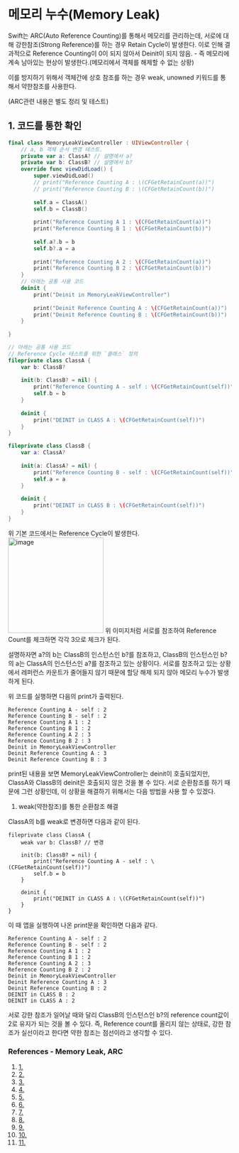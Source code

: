 #  메모리 누수(Memory Leak)

Swift는 ARC(Auto Reference Counting)를 통해서 메모리를 관리하는데, 서로에 대해 강한참조(Strong Reference)를 하는 경우 Retain Cycle이 발생한다. 이로 인해 결과적으로 Reference Counting이 0이 되지 않아서 Deinit이 되지 않음. - 즉 메모리에 계속 남아있는 현상이 발생한다.(메모리에서 객체를 해제할 수 없는 상황)

이를 방지하기 위해서 객체간에 상호 참조를 하는 경우 weak, unowned 키워드를 통해서 약한참조를 사용한다.

(ARC관련 내용은 별도 정리 및 테스트)


## 1. 코드를 통한 확인

```swift
final class MemoryLeakViewController : UIViewController {
    // a, b 객체 순서 변경 테스트.
    private var a: ClassA? // 설명에서 a?
    private var b: ClassB? // 설명에서 b?
    override func viewDidLoad() {
        super.viewDidLoad()
        // print("Reference Counting A : \(CFGetRetainCount(a))")
        // print("Reference Counting B : \(CFGetRetainCount(b))")
        
        self.a = ClassA()
        self.b = ClassB()
        
        print("Reference Counting A 1 : \(CFGetRetainCount(a))")
        print("Reference Counting B 1 : \(CFGetRetainCount(b))")
        
        self.a?.b = b
        self.b?.a = a
        
        print("Reference Counting A 2 : \(CFGetRetainCount(a))")
        print("Reference Counting B 2 : \(CFGetRetainCount(b))")
    }
    // 아래는 공통 사용 코드
    deinit {
        print("Deinit in MemoryLeakViewController")
        
        print("Deinit Reference Counting A : \(CFGetRetainCount(a))")
        print("Deinit Reference Counting B : \(CFGetRetainCount(b))")
    }
    
}

// 아래는 공통 사용 코드
// Reference Cycle 테스트를 위한 `클래스` 정의
fileprivate class ClassA {
    var b: ClassB?
    
    init(b: ClassB? = nil) {
        print("Reference Counting A - self : \(CFGetRetainCount(self))")
        self.b = b
    }
    
    deinit {
        print("DEINIT in CLASS A : \(CFGetRetainCount(self))")
    }
}

fileprivate class ClassB {
    var a: ClassA?
    
    init(a: ClassA? = nil) {
        print("Reference Counting B - self : \(CFGetRetainCount(self))")
        self.a = a
    }
    
    deinit {
        print("DEINIT in CLASS B : \(CFGetRetainCount(self))")
    }
}
```

위 기본 코드에서는 Reference Cycle이 발생한다.
<img width="215" alt="image" src="https://user-images.githubusercontent.com/37360920/227129966-056c73ab-7237-4217-b6cc-b7b9e35b991d.png">
위 이미지처럼 서로를 참조하여 Reference Count를 체크하면 각각 3으로 체크가 된다.

설명하자면 a?의 b는 ClassB의 인스턴스인 b?를 참조하고, ClassB의 인스턴스인 b?의 a는 ClassA의 인스턴스인 a?를 참조하고 있는 상황이다.
서로를 참조하고 있는 상황에서 레퍼런스 카운트가 줄어들지 않기 때문에 할당 해제 되지 않아 메모리 누수가 발생하게 된다.

위 코드를 실행하면 다음의 print가 출력된다.
```
Reference Counting A - self : 2
Reference Counting B - self : 2
Reference Counting A 1 : 2
Reference Counting B 1 : 2
Reference Counting A 2 : 3
Reference Counting B 2 : 3
Deinit in MemoryLeakViewController
Deinit Reference Counting A : 3
Deinit Reference Counting B : 3
```
print된 내용을 보면 MemoryLeakViewController는 deinit이 호출되었지만, ClassA와 ClassB의 deinit은 호출되지 않은 것을 볼 수 있다.
서로 순환참조를 하기 때문에 그런 상황인데, 이 상황을 해결하기 위해서는 다음 방법을 사용 할 수 있겠다.

1. weak(약한참조)를 통한 순환참조 해결

ClassA의 b를 weak로 변경하면 다음과 같이 된다.
```
fileprivate class ClassA {
    weak var b: ClassB? // 변경
    
    init(b: ClassB? = nil) {
        print("Reference Counting A - self : \(CFGetRetainCount(self))")
        self.b = b
    }
    
    deinit {
        print("DEINIT in CLASS A : \(CFGetRetainCount(self))")
    }
}
```
이 때 앱을 실행하여 나온 print문을 확인하면 다음과 같다.
```
Reference Counting A - self : 2
Reference Counting B - self : 2
Reference Counting A 1 : 2
Reference Counting B 1 : 2
Reference Counting A 2 : 3
Reference Counting B 2 : 2
Deinit in MemoryLeakViewController
Deinit Reference Counting A : 3
Deinit Reference Counting B : 2
DEINIT in CLASS B : 2
DEINIT in CLASS A : 2
```
서로 강한 참조가 일어날 때와 달리 ClassB의 인스턴스인 b?의 reference count값이 2로 유지가 되는 것을 볼 수 있다.
즉, Reference count를 올리지 않는 상태로, 강한 참조가 실선이라고 한다면 약한 참조는 점선이라고 생각할 수 있다.


### References - Memory Leak, ARC
1. [1.](https://developer.apple.com/forums/thread/719957)
2. [2.](https://yeonduing.tistory.com/47)
3. [3.](https://developer.apple.com/forums/thread/119809)
4. [4.](https://stackoverflow.com/questions/61404517/swift-combine-sink-receivevalue-memory-leak)
5. [5.](https://seolhee2750.tistory.com/123)
6. [6.](https://sujinnaljin.medium.com/ios-arc-%EB%BF%8C%EC%8B%9C%EA%B8%B0-9b3e5dc23814)
7. [7.](https://silver-g-0114.tistory.com/149)
8. [8.](https://ios-development.tistory.com/604)
9. [9.](https://seizze.github.io/2019/12/20/iOS-%EB%A9%94%EB%AA%A8%EB%A6%AC-%EB%9C%AF%EC%96%B4%EB%B3%B4%EA%B8%B0,-%EB%A9%94%EB%AA%A8%EB%A6%AC-%EC%9D%B4%EC%8A%88-%EB%94%94%EB%B2%84%EA%B9%85%ED%95%98%EA%B8%B0,-%EB%A9%94%EB%AA%A8%EB%A6%AC-%EB%A6%AD-%EC%B0%BE%EA%B8%B0.html)
10. [10.](https://infinitt.tistory.com/403)
11. [11.](https://github.com/regi93/MemoryLeaks/tree/main/MemoryLeaksApp)
